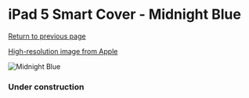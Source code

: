 # iPad 5 Smart Cover - Midnight Blue

[Return to previous page](/ipad_air)

[High-resolution image from Apple](https://store.storeimages.cdn-apple.com/8756/as-images.apple.com/is/MQ4P2?wid=4500&hei=4500&fmt=png)

<div style="width: 384px"><img src="/everyphone/MQ4P2.png" alt="Midnight Blue"></div>

### Under construction
